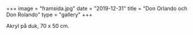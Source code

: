 +++
image = "framsida.jpg"
date = "2019-12-31"
title = "Don Orlando och Don Rolando"
type = "gallery"
+++

Akryl på duk, 70 x 50 cm.
